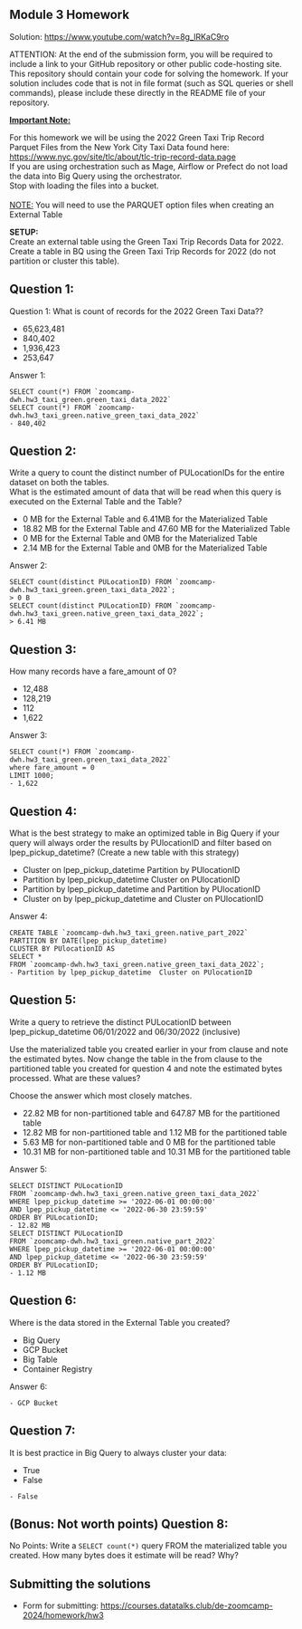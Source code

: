 ## Module 3 Homework

Solution: https://www.youtube.com/watch?v=8g_lRKaC9ro

ATTENTION: At the end of the submission form, you will be required to include a link to your GitHub repository or other public code-hosting site. This repository should contain your code for solving the homework. If your solution includes code that is not in file format (such as SQL queries or shell commands), please include these directly in the README file of your repository.

<b><u>Important Note:</b></u> <p> For this homework we will be using the 2022 Green Taxi Trip Record Parquet Files from the New York
City Taxi Data found here: </br> https://www.nyc.gov/site/tlc/about/tlc-trip-record-data.page </br>
If you are using orchestration such as Mage, Airflow or Prefect do not load the data into Big Query using the orchestrator.</br> 
Stop with loading the files into a bucket. </br></br>
<u>NOTE:</u> You will need to use the PARQUET option files when creating an External Table</br>

<b>SETUP:</b></br>
Create an external table using the Green Taxi Trip Records Data for 2022. </br>
Create a table in BQ using the Green Taxi Trip Records for 2022 (do not partition or cluster this table). </br>
</p>

## Question 1:
Question 1: What is count of records for the 2022 Green Taxi Data??
- 65,623,481
- 840,402
- 1,936,423
- 253,647

Answer 1:
```
SELECT count(*) FROM `zoomcamp-dwh.hw3_taxi_green.green_taxi_data_2022`
SELECT count(*) FROM `zoomcamp-dwh.hw3_taxi_green.native_green_taxi_data_2022`
- 840,402
```

## Question 2:
Write a query to count the distinct number of PULocationIDs for the entire dataset on both the tables.</br> 
What is the estimated amount of data that will be read when this query is executed on the External Table and the Table?

- 0 MB for the External Table and 6.41MB for the Materialized Table
- 18.82 MB for the External Table and 47.60 MB for the Materialized Table
- 0 MB for the External Table and 0MB for the Materialized Table
- 2.14 MB for the External Table and 0MB for the Materialized Table

Answer 2:
```
SELECT count(distinct PULocationID) FROM `zoomcamp-dwh.hw3_taxi_green.green_taxi_data_2022`;
> 0 B
SELECT count(distinct PULocationID) FROM `zoomcamp-dwh.hw3_taxi_green.native_green_taxi_data_2022`;
> 6.41 MB
```

## Question 3:
How many records have a fare_amount of 0?
- 12,488
- 128,219
- 112
- 1,622

Answer 3:
```
SELECT count(*) FROM `zoomcamp-dwh.hw3_taxi_green.green_taxi_data_2022` 
where fare_amount = 0
LIMIT 1000;
- 1,622
```

## Question 4:
What is the best strategy to make an optimized table in Big Query if your query will always order the results by PUlocationID and filter based on lpep_pickup_datetime? (Create a new table with this strategy)
- Cluster on lpep_pickup_datetime Partition by PUlocationID
- Partition by lpep_pickup_datetime  Cluster on PUlocationID
- Partition by lpep_pickup_datetime and Partition by PUlocationID
- Cluster on by lpep_pickup_datetime and Cluster on PUlocationID

Answer 4:
```
CREATE TABLE `zoomcamp-dwh.hw3_taxi_green.native_part_2022`
PARTITION BY DATE(lpep_pickup_datetime)
CLUSTER BY PUlocationID AS
SELECT *
FROM `zoomcamp-dwh.hw3_taxi_green.native_green_taxi_data_2022`;
- Partition by lpep_pickup_datetime  Cluster on PUlocationID
```
## Question 5:
Write a query to retrieve the distinct PULocationID between lpep_pickup_datetime
06/01/2022 and 06/30/2022 (inclusive)</br>

Use the materialized table you created earlier in your from clause and note the estimated bytes. Now change the table in the from clause to the partitioned table you created for question 4 and note the estimated bytes processed. What are these values? </br>

Choose the answer which most closely matches.</br> 

- 22.82 MB for non-partitioned table and 647.87 MB for the partitioned table
- 12.82 MB for non-partitioned table and 1.12 MB for the partitioned table
- 5.63 MB for non-partitioned table and 0 MB for the partitioned table
- 10.31 MB for non-partitioned table and 10.31 MB for the partitioned table

Answer 5:
```
SELECT DISTINCT PULocationID
FROM `zoomcamp-dwh.hw3_taxi_green.native_green_taxi_data_2022`
WHERE lpep_pickup_datetime >= '2022-06-01 00:00:00'
AND lpep_pickup_datetime <= '2022-06-30 23:59:59'
ORDER BY PULocationID;
- 12.82 MB
SELECT DISTINCT PULocationID
FROM `zoomcamp-dwh.hw3_taxi_green.native_part_2022`
WHERE lpep_pickup_datetime >= '2022-06-01 00:00:00'
AND lpep_pickup_datetime <= '2022-06-30 23:59:59'
ORDER BY PULocationID;
- 1.12 MB
```

## Question 6: 
Where is the data stored in the External Table you created?

- Big Query
- GCP Bucket
- Big Table
- Container Registry

Answer 6:
```
- GCP Bucket
```

## Question 7:
It is best practice in Big Query to always cluster your data:
- True
- False

```
- False
```

## (Bonus: Not worth points) Question 8:
No Points: Write a `SELECT count(*)` query FROM the materialized table you created. How many bytes does it estimate will be read? Why?

 
## Submitting the solutions

* Form for submitting: https://courses.datatalks.club/de-zoomcamp-2024/homework/hw3


